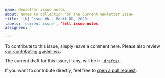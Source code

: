 ```yaml
---
name: Newletter issue notes
about: Notes to collection for the current newletter issue
title: '[N] Issue #N - Month DD, 2020'
labels: 'current issue', 'full issue notes'
assignees: ''

---
```


To contribute to this issue, simply leave a comment here. Please also review [our contributing guidelines](https://github.com/SwiftWeekly/.github/blob/master/CONTRIBUTING.md).

The current draft for this issue, if any, will be in [`_drafts/`](https://github.com/SwiftWeekly/swiftweekly.github.io/tree/master/_drafts). 

If you want to contribute directly, feel free to [open a pull request](https://github.com/SwiftWeekly/swiftweekly.github.io/compare?expand=1).
